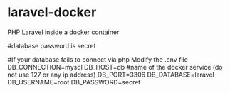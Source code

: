 # laravel-docker
PHP Laravel inside a docker container

#database password is
secret

#If your database fails to connect via php
Modify the .env file
DB_CONNECTION=mysql
DB_HOST=db #name of the docker service (do not use 127 or any ip address)
DB_PORT=3306
DB_DATABASE=laravel
DB_USERNAME=root
DB_PASSWORD=secret
